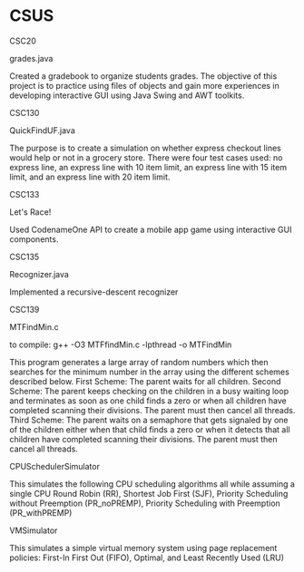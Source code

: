 # CSUS

CSC20

grades.java

Created a gradebook to organize students grades.
The objective of this project is to practice using files of objects and gain more experiences in developing interactive GUI using Java Swing and AWT toolkits.

CSC130

QuickFindUF.java

The purpose is to create a simulation on whether express checkout lines would help or not in a grocery store. 
There were four test cases used: no express line, an express line with 10 item limit, an express line with 15 item limit, and an express line with 20 item limit.
	
CSC133

Let's Race!

Used CodenameOne API to create a mobile app game using interactive GUI components.
	
CSC135

Recognizer.java

Implemented a recursive-descent recognizer
		
CSC139

MTFindMin.c

to compile: g++ -O3 MTFfindMin.c -lpthread -o MTFindMin

This program generates a large array of random numbers which then searches for the minimum number in the array using the different schemes described below.
First Scheme: The parent waits for all children.
Second Scheme: The parent keeps checking on the children in a busy waiting loop and terminates as soon as one child finds a zero or when all children have completed scanning their divisions. The parent must then cancel all threads.
Third Scheme: The parent waits on a semaphore that gets signaled by one of the children either when that child finds a zero or when it detects that all children have completed scanning their divisions. The parent must then cancel all threads.



CPUSchedulerSimulator

This simulates the following CPU scheduling algorithms all while assuming a single CPU
Round Robin (RR), Shortest Job First (SJF), Priority Scheduling without Preemption (PR_noPREMP), Priority Scheduling with Preemption (PR_withPREMP)

VMSimulator

This simulates a simple virtual memory system using page replacement policies: First-In First Out (FIFO), Optimal, and Least Recently Used (LRU)


